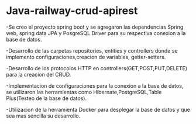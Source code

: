 <h1>Java-railway-crud-apirest</h1>

-Se creo el proyecto spring boot y se agregaron las dependencias Spring web, spring data JPA y PosgreSQL Driver para su respectiva conexion a la base de datos.

-Desarrollo de las carpetas repositories, entities y controllers donde se implemento configuraciones,creacion de variables, getter-setters.

-Desarrollo de los protocolos HTTP en controllers(GET,POST,PUT,DELETE) para la creacion del CRUD.

-Implementacion de configuraciones para la conexion a la base de datos, se utilizaron las herramientas como Hibernate,PostgreSQL,Table Plus(Testeo de la base de datos).

-Utilizacion de la herramienta Docker para desplegar la base de datos y que sea mas sencilla su desarrollo.
